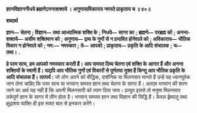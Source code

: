 **ज्ञानविज्ञाननीधये ब्रह्मणेऽनन्तशक्तये ।** **अगुणायाविकाराय नमस्ते प्राकृताय च ॥ ४०॥** 

**शब्दार्थ** 

**ज्ञान—** **चेतना** **; विज्ञान—** **तथा आध्यात्मिक शक्ति के** **; निधये—** **सागर का** **; ब्रह्मणे—** **परब्रह्म को** **; अनन्त-शक्तये—** **असीम** **शक्तिमान को** **; अगुणाय—** **द्रव्य के गुणों से न प्रभावित होनेवाले को** **; अविकाराय—** **भौतिक विकार न होनेवाले को** **; नम:—** **नमस्कार** **; ते—** **आपको** **; प्राकृताय—** **प्रकृति के आदि संचालक** **; च—** **तथा।** **.** 

**हे परम सत्य, हम आपको नमस्कार करती हैं। आप समस्त दिव्य चेतना एवं शक्ति के** **आगार हैं और अनन्त शक्तियों के स्वामी हैं। यद्यपि आप भौतिक गुणों एवं विकारों से पूर्णतया** **मुक्त हैं किन्तु आप भौतिक प्रकृति के आदि संचालक हैं।** **तात्पर्य :** जो लोग अपने को बौद्धिक, दार्शनिक या मिलनसार मानते हैं उन्हें यह ध्यानपूर्वक जान लेना चाहिए कि परम सत्य या भगवान् समस्त ज्ञान तथा चेतना के सागर हैं। अतएव भगवान् की शरण जाने का अर्थ यह नहीं है कि अपनी मिलनसारी को त्याग दिया जाय। प्रत्युत इससे तो मनुष्य मिलनसार तर्कपूर्ण ज्ञान के सागर में लीन होता है। भगवान् समस्त ज्ञान तथा विज्ञान की सिद्धि हैं। केवल ईष्र्यालु तथा क्षुद्राशय व्यक्ति ही इस स्पष्ट बात से इनकार करेंगे।  